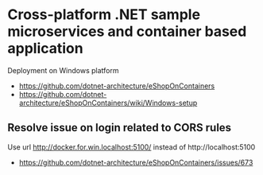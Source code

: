 # Cross-platform .NET sample microservices and container based application
Deployment on Windows platform 
- https://github.com/dotnet-architecture/eShopOnContainers
- https://github.com/dotnet-architecture/eShopOnContainers/wiki/Windows-setup

## Resolve issue on login related to CORS rules
Use url http://docker.for.win.localhost:5100/ instead of http://localhost:5100

- https://github.com/dotnet-architecture/eShopOnContainers/issues/673
